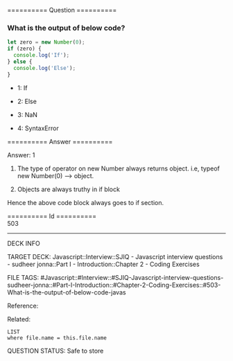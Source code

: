 ========== Question ==========  

### What is the output of below code?

```javascript
let zero = new Number(0);
if (zero) {
  console.log('If');
} else {
  console.log('Else');
}
```

- 1: If

- 2: Else

- 3: NaN

- 4: SyntaxError  

========== Answer ==========  

Answer: 1

1. The type of operator on new Number always returns object. i.e, typeof new
    Number(0) --> object.

2. Objects are always truthy in if block

Hence the above code block always goes to if section.

========== Id ==========  
503

---

DECK INFO

TARGET DECK: Javascript::Interview::SJIQ - Javascript interview questions - sudheer jonna::Part I - Introduction::Chapter 2 - Coding Exercises

FILE TAGS: #Javascript::#Interview::#SJIQ-Javascript-interview-questions-sudheer-jonna::#Part-I-Introduction::#Chapter-2-Coding-Exercises::#503-What-is-the-output-of-below-code-javas

Reference:

Related:

```dataview
LIST
where file.name = this.file.name
```

QUESTION STATUS: Safe to store
